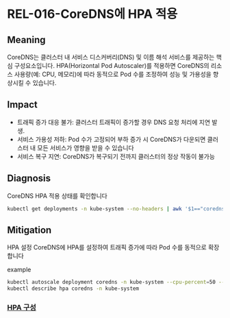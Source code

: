 # REL-016-CoreDNS에 HPA 적용

## Meaning
CoreDNS는 클러스터 내 서비스 디스커버리(DNS) 및 이름 해석 서비스를 제공하는 핵심 구성요소입니다.
HPA(Horizontal Pod Autoscaler)를 적용하면 CoreDNS의 리소스 사용량(예: CPU, 메모리)에 따라 동적으로 Pod 수를 조정하여 성능 및 가용성을 향상시킬 수 있습니다.

## Impact
- 트래픽 증가 대응 불가: 클러스터 트래픽이 증가할 경우 DNS 요청 처리에 지연 발생.
- 서비스 가용성 저하: Pod 수가 고정되어 부하 증가 시 CoreDNS가 다운되면 클러스터 내 모든 서비스가 영향을 받을 수 있습니다
- 서비스 복구 지연: CoreDNS가 복구되기 전까지 클러스터의 정상 작동이 불가능

## Diagnosis
CoreDNS HPA 적용 상태를 확인합니다
```bash
kubectl get deployments -n kube-system --no-headers | awk '$1=="coredns"{print $1}' | while read name; do kubectl get hpa -n kube-system --no-headers | grep $name >/dev/null && echo "$name: HPA is configured" || echo "$name: HPA not configured"; done
```

## Mitigation
HPA 설정
CoreDNS에 HPA를 설정하여 트래픽 증가에 따라 Pod 수를 동적으로 확장합니다

example
```bash
kubectl autoscale deployment coredns -n kube-system --cpu-percent=50 --min=<min-number> --max=<max-number>
kubectl describe hpa coredns -n kube-system
```

### [HPA 구성](https://kubernetes.io/ko/docs/tasks/run-application/horizontal-pod-autoscale/)
